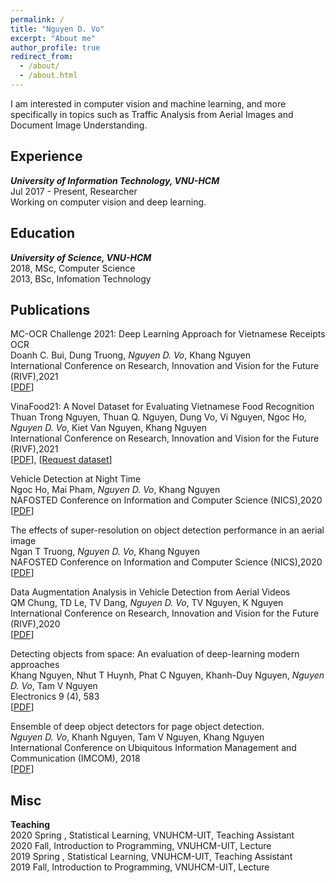 ```yaml
---
permalink: /
title: "Nguyen D. Vo"
excerpt: "About me"
author_profile: true
redirect_from: 
  - /about/
  - /about.html
---
```


I am interested in computer vision and machine learning, and more specifically in topics such as Traffic Analysis from Aerial Images and Document Image Understanding.

## <a name="exp"></a> Experience

***University of Information Technology, VNU-HCM***<br/>
Jul 2017 - Present, Researcher<br/>
Working on computer vision and deep learning.<br/>

## <a name="edu"></a> Education

***University of Science, VNU-HCM***<br/>
2018, MSc, Computer Science<br/>
2013, BSc, Infomation Technology<br/>

## <a name="publication"></a> Publications

MC-OCR Challenge 2021: Deep Learning Approach for Vietnamese Receipts OCR<br/>
Doanh C. Bui, Dung Truong, *Nguyen D. Vo*, Khang Nguyen<br/>
International Conference on Research, Innovation and Vision for the Future (RIVF),2021<br/>
[[PDF](https://www.researchgate.net/publication/352794568_MC-OCR_Challenge_2021_Deep_Learning_Approach_for_Vietnamese_Receipts_OCR)]<br/>

VinaFood21:  A Novel Dataset for Evaluating Vietnamese Food Recognition<br/>
Thuan Trong Nguyen, Thuan Q. Nguyen, Dung Vo, Vi Nguyen, Ngoc Ho, *Nguyen D. Vo*, Kiet Van Nguyen, Khang Nguyen<br/>
International Conference on Research, Innovation and Vision for the Future (RIVF),2021<br/>
[[PDF](https://www.researchgate.net/publication/352900778_VinaFood21_A_Novel_Dataset_for_Evaluating_Vietnamese_Food_Recognition)],  [[Request dataset](https://nguyenvd-uit.github.io/#datasets)]<br/>

Vehicle Detection at Night Time<br/>
Ngoc Ho, Mai Pham, *Nguyen D. Vo*, Khang Nguyen<br/>
NAFOSTED Conference on Information and Computer Science (NICS),2020<br/>
[[PDF](https://ieeexplore.ieee.org/abstract/document/9335870)]<br/>

The effects of super-resolution on object detection performance in an aerial image<br/>
Ngan T Truong, *Nguyen D. Vo*, Khang Nguyen<br/>
NAFOSTED Conference on Information and Computer Science (NICS),2020<br/>
[[PDF](https://ieeexplore.ieee.org/abstract/document/9335859)]<br/>

Data Augmentation Analysis in Vehicle Detection from Aerial Videos<br/>
QM Chung, TD Le, TV Dang, *Nguyen D. Vo*, TV Nguyen, K Nguyen<br/>
International Conference on Research, Innovation and Vision for the Future (RIVF),2020<br/>
[[PDF](https://ieeexplore.ieee.org/abstract/document/9140740)]<br/>

Detecting objects from space: An evaluation of deep-learning modern approaches<br/>
Khang Nguyen, Nhut T Huynh, Phat C Nguyen, Khanh-Duy Nguyen, *Nguyen D. Vo*, Tam V Nguyen<br/>
Electronics 9 (4), 583<br/>
[[PDF](https://www.mdpi.com/2079-9292/9/4/583)]<br/>

Ensemble of deep object detectors for page object detection.<br/>
*Nguyen D. Vo*, Khanh Nguyen, Tam V Nguyen, Khang Nguyen<br/>
International Conference on Ubiquitous Information Management and Communication (IMCOM), 2018<br/>
[[PDF](https://dl.acm.org/doi/abs/10.1145/3164541.3164644)]<br/>

<!-- ## <a name="award"></a> Award

* Top 15 Zalo AI Challenge (Traffic Sign Detection)
## <a name="courses"></a> Courses

[Here](https://github.com/caodoanh2001/Certificates) -->

## <a name="misc"></a> Misc
**Teaching**<br/>
2020 Spring , Statistical Learning,  VNUHCM-UIT, Teaching Assistant<br/>
2020 Fall, Introduction to Programming, VNUHCM-UIT, Lecture<br/>
2019 Spring , Statistical Learning,  VNUHCM-UIT, Teaching Assistant<br/>
2019 Fall, Introduction to Programming, VNUHCM-UIT, Lecture<br/>